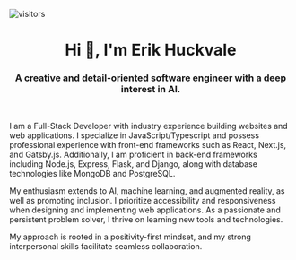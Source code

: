 ![visitors](https://vbr.wocr.tk/badge?page_id=huck-tech.huck-tech&color=00cf00)

<h1 align="center">Hi 👋, I'm Erik Huckvale</h1>
<h3 align="center">A creative and detail-oriented software engineer with a deep interest in AI.</h3>
<br>
<p align="left">I am a Full-Stack Developer with industry experience building websites and web applications. I specialize in JavaScript/Typescript and possess professional experience with front-end frameworks such as React, Next.js, and Gatsby.js. Additionally, I am proficient in back-end frameworks including Node.js, Express, Flask, and Django, along with database technologies like MongoDB and PostgreSQL.
</p>
<p>
My enthusiasm extends to AI, machine learning, and augmented reality, as well as promoting inclusion. I prioritize accessibility and responsiveness when designing and implementing web applications. As a passionate and persistent problem solver, I thrive on learning new tools and technologies.

My approach is rooted in a positivity-first mindset, and my strong interpersonal skills facilitate seamless collaboration.</p>


<!-- **huck-tech/huck-tech** is a ✨ _special_ ✨ repository because its `README.md` (this file) appears on your GitHub profile.

Here are some ideas to get you started:

- 🔭 I’m currently working on ...
- 🌱 I’m currently learning ...
- 👯 I’m looking to collaborate on ...
- 🤔 I’m looking for help with ...
- 💬 Ask me about ...
- 📫 How to reach me: ...
- 😄 Pronouns: ...
- ⚡ Fun fact: ...
 -->
